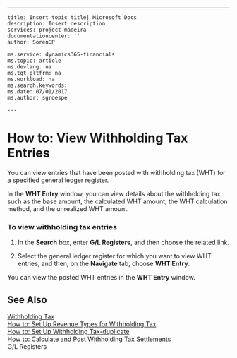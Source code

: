 ---
    title: Insert topic title| Microsoft Docs
    description: Insert description
    services: project-madeira
    documentationcenter: ''
    author: SorenGP

    ms.service: dynamics365-financials
    ms.topic: article
    ms.devlang: na
    ms.tgt_pltfrm: na
    ms.workload: na
    ms.search.keywords:
    ms.date: 07/01/2017
    ms.author: sgroespe

    ---
# How to: View Withholding Tax Entries
You can view entries that have been posted with withholding tax \(WHT\) for a specified general ledger register.  
  
 In the **WHT Entry** window, you can view details about the withholding tax, such as the base amount, the calculated WHT amount, the WHT calculation method, and the unrealized WHT amount.  
  
### To view withholding tax entries  
  
1.  In the **Search** box, enter **G\/L Registers**, and then choose the related link.  
  
2.  Select the general ledger register for which you want to view WHT entries, and then, on the **Navigate** tab, choose **WHT Entry**.  
  
 You can view the posted WHT entries in the **WHT Entry** window.  
  
## See Also  
 [Withholding Tax](../../LocalFunctionalityForMicrosoftDynamicsNav2016/Australia/withholding-tax.md)   
 [How to: Set Up Revenue Types for Withholding Tax](../../LocalFunctionalityForMicrosoftDynamicsNav2016/Australia/how-to-set-up-revenue-types-for-withholding-tax.md)   
 [How to: Set Up Withholding Tax\-duplicate](../../LocalFunctionalityForMicrosoftDynamicsNav2016/Italy/how-to-set-up-withholding-tax-duplicate.md)   
 [How to: Calculate and Post Withholding Tax Settlements](../../LocalFunctionalityForMicrosoftDynamicsNav2016/Australia/how-to-calculate-and-post-withholding-tax-settlements.md)   
 G\/L Registers